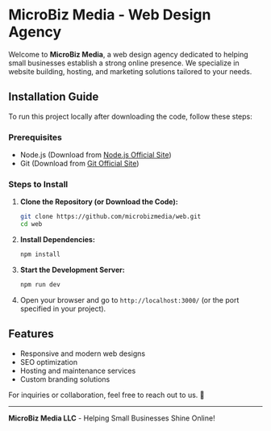 # MicroBiz Media - Web Design Agency

Welcome to **MicroBiz Media**, a web design agency dedicated to helping small businesses establish a strong online presence. We specialize in website building, hosting, and marketing solutions tailored to your needs.

## Installation Guide

To run this project locally after downloading the code, follow these steps:

### Prerequisites
- Node.js (Download from [Node.js Official Site](https://nodejs.org/))
- Git (Download from [Git Official Site](https://git-scm.com/))  

### Steps to Install
1. **Clone the Repository (or Download the Code):**
   ```sh
   git clone https://github.com/microbizmedia/web.git
   cd web
   ```

2. **Install Dependencies:**
   ```sh
   npm install
   ```

3. **Start the Development Server:**
   ```sh
   npm run dev
   ```

4. Open your browser and go to `http://localhost:3000/` (or the port specified in your project).

## Features
- Responsive and modern web designs
- SEO optimization
- Hosting and maintenance services
- Custom branding solutions

For inquiries or collaboration, feel free to reach out to us. 🚀

---

**MicroBiz Media LLC** - Helping Small Businesses Shine Online!


